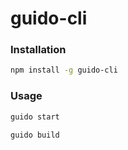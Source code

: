# guido-cli

### Installation

```bash
npm install -g guido-cli
```

### Usage

```bash
guido start

guido build
```
